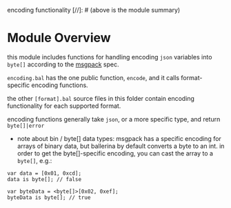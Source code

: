 encoding functionality
[//]: # (above is the module summary)

# Module Overview
this module includes functions for handling encoding `json` variables into `byte[]` according to the [msgpack](https://msgpack.org) spec.

`encoding.bal` has the one public function, `encode`, and it calls format-specific encoding functions.

the other `[format].bal` source files in this folder contain encoding functionality for each supported format.

encoding functions generally take `json`, or a more specific type, and return `byte[]|error`

* note about bin / byte[] data types:  msgpack has a specific encoding 
for arrays of binary data, but ballerina by default converts a byte to an int.
in order to get the byte[]-specific encoding, you can cast the array to a `byte[]`, e.g.:

```
var data = [0x01, 0xcd];
data is byte[]; // false

var byteData = <byte[]>[0x02, 0xef];
byteData is byte[]; // true
```